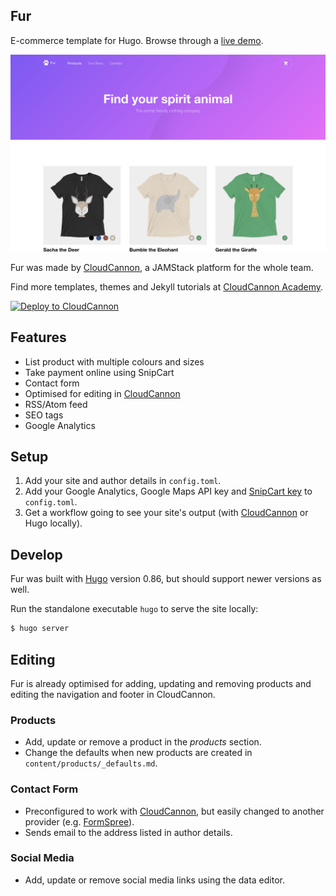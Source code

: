 ## Fur

E-commerce template for Hugo. Browse through a [live demo](https://adept-lemongrass.cloudvent.net).

![Fur template screenshot](static/images/_screenshot.png)

Fur was made by [CloudCannon](http://cloudcannon.com/), a JAMStack platform for the whole team.

Find more templates, themes and Jekyll tutorials at [CloudCannon Academy](https://learn.cloudcannon.com/).

[![Deploy to CloudCannon](https://buttons.cloudcannon.com/deploy.svg)](https://app.cloudcannon.com/register#sites/connect/github/CloudCannon/fur-hugo-template)

## Features

* List product with multiple colours and sizes
* Take payment online using SnipCart
* Contact form
* Optimised for editing in [CloudCannon](http://cloudcannon.com/)
* RSS/Atom feed
* SEO tags
* Google Analytics

## Setup

1. Add your site and author details in `config.toml`.
2. Add your Google Analytics, Google Maps API key and [SnipCart key](https://snipcart.com/) to `config.toml`.
3. Get a workflow going to see your site's output (with [CloudCannon](https://app.cloudcannon.com/) or Hugo locally).

## Develop

Fur was built with [Hugo](https://gohugo.io/) version 0.86, but should support newer versions as well.

Run the standalone executable `hugo` to serve the site locally:

~~~bash
$ hugo server
~~~

## Editing

Fur is already optimised for adding, updating and removing products and editing the navigation and footer in CloudCannon.

### Products

* Add, update or remove a product in the *products* section.
* Change the defaults when new products are created in `content/products/_defaults.md`.

### Contact Form

* Preconfigured to work with [CloudCannon](https://app.cloudcannon.com/), but easily changed to another provider (e.g. [FormSpree](https://formspree.io/)).
* Sends email to the address listed in author details.

### Social Media
* Add, update or remove social media links using the data editor.

